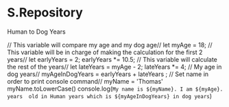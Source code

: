 # S.Repository
Human to Dog Years

// This variable will compare my age and my dog age//
let myAge = 18;
// This variable will be in charge of making the calculation for the first 2 years//
let earlyYears = 2;
earlyYears *= 10.5;
// This variable will calculate the rest of the years//
let lateYears = myAge - 2;
lateYears *= 4;
// My age in dog years//
myAgeInDogYears = earlyYears + lateYears ;
// Set name in order to print console command//
myName = 'Thomas'
myName.toLowerCase()
console.log(`My name is ${myName}. I am ${myAge}. years  old in Human years which is ${myAgeInDogYears} in dog years`)
